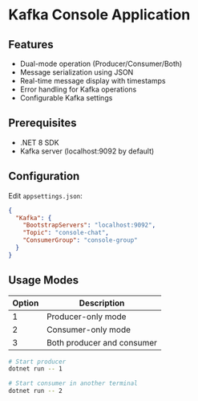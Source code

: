 
# Kafka Console Application

## Features
- Dual-mode operation (Producer/Consumer/Both)
- Message serialization using JSON
- Real-time message display with timestamps
- Error handling for Kafka operations
- Configurable Kafka settings

## Prerequisites
- .NET 8 SDK
- Kafka server (localhost:9092 by default)

## Configuration
Edit `appsettings.json`:
```json
{
  "Kafka": {
    "BootstrapServers": "localhost:9092",
    "Topic": "console-chat",
    "ConsumerGroup": "console-group"
  }
}
```
## Usage Modes

| Option | Description             |
|--------|-------------------------|
| 1      | Producer-only mode      |
| 2      | Consumer-only mode      |
| 3      | Both producer and consumer |

```bash
# Start producer
dotnet run -- 1

# Start consumer in another terminal
dotnet run -- 2
```